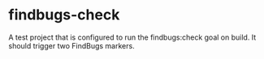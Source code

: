 # findbugs-check

A test project that is configured to run the findbugs:check goal on build.
It should trigger two FindBugs markers.

